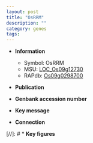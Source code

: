 ```yaml
---
layout: post
title: "OsRRM"
description: ""
category: genes
tags: 
---
```


* **Information**  
    + Symbol: OsRRM  
    + MSU: [LOC_Os09g12730](http://rice.uga.edu/cgi-bin/ORF_infopage.cgi?orf=LOC_Os09g12730)  
    + RAPdb: [Os09g0298700](http://rapdb.dna.affrc.go.jp/viewer/gbrowse_details/irgsp1?name=Os09g0298700)  

* **Publication**  

* **Genbank accession number**  

* **Key message**  

* **Connection**  

[//]: # * **Key figures**  


